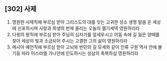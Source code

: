 ## [302] 사제

1) 영원한 사제직에 부르심 받아 그리스도의 대를 잇는 고귀한 성소 생명 말씀 온 세상에 선포하시며 사랑과 희생의 번제 올리는 오늘의 멜기세덱 영원하리라  
2) 다윗의 왕직에 부르심 받아 주님의 십자가를 앞세우시고 어둠 속에 길 잃은 양떼를 찾아 세상의 빛과 소금되어 주시는 고결한  그의 삶이 영원하리라  
3) 메시아 예언직에 부르심 받아 고뇌와 번민의 길 모세와 같이 인류 구원 역사 안에 불기둥 따라 이스라엘 가나안에 인도하시는 성삼의 축복하심 영원하리라
